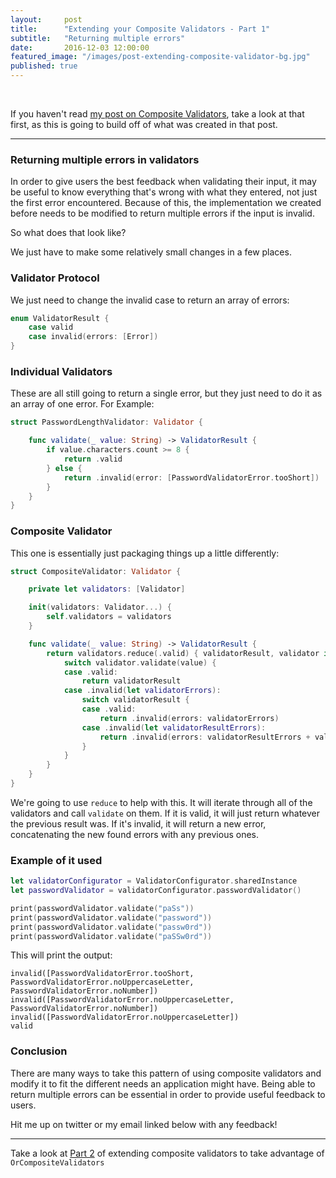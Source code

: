 ```yaml
---
layout:     post
title:      "Extending your Composite Validators - Part 1"
subtitle:   "Returning multiple errors"
date:       2016-12-03 12:00:00
featured_image: "/images/post-extending-composite-validator-bg.jpg"
published: true
---
```


<p class="post-padding">&nbsp;</p>

If you haven't read [my post on Composite Validators](/blog/composite-validators/), take a look at that first, as this is going to build off of what was created in that post.

---

### Returning multiple errors in validators

In order to give users the best feedback when validating their input, it may be useful to know everything that's wrong with what they entered, not just the first error encountered. Because of this, the implementation we created before needs to be modified to return multiple errors if the input is invalid.

So what does that look like?

We just have to make some relatively small changes in a few places.

### Validator Protocol

We just need to change the invalid case to return an array of errors:
```swift
enum ValidatorResult {
    case valid
    case invalid(errors: [Error])
}
```

### Individual Validators

These are all still going to return a single error, but they just need to do it as an array of one error. For Example:
```swift
struct PasswordLengthValidator: Validator {

    func validate(_ value: String) -> ValidatorResult {
        if value.characters.count >= 8 {
            return .valid
        } else {
            return .invalid(error: [PasswordValidatorError.tooShort])
        }
    }
}
```

### Composite Validator

This one is essentially just packaging things up a little differently:
```swift
struct CompositeValidator: Validator {

    private let validators: [Validator]

    init(validators: Validator...) {
        self.validators = validators
    }

    func validate(_ value: String) -> ValidatorResult {
        return validators.reduce(.valid) { validatorResult, validator in
            switch validator.validate(value) {
            case .valid:
                return validatorResult
            case .invalid(let validatorErrors):
                switch validatorResult {
                case .valid:
                    return .invalid(errors: validatorErrors)
                case .invalid(let validatorResultErrors):
                    return .invalid(errors: validatorResultErrors + validatorErrors)
                }
            }
        }
    }
}
```

We're going to use `reduce` to help with this. It will iterate through all of the validators and call `validate` on them. If it is valid, it will just return whatever the previous result was. If it's invalid, it will return a new error, concatenating the new found errors with any previous ones.

### Example of it used

```swift
let validatorConfigurator = ValidatorConfigurator.sharedInstance
let passwordValidator = validatorConfigurator.passwordValidator()

print(passwordValidator.validate("paSs"))
print(passwordValidator.validate("password"))
print(passwordValidator.validate("passw0rd"))
print(passwordValidator.validate("paSSw0rd"))
```

This will print the output:
```
invalid([PasswordValidatorError.tooShort, PasswordValidatorError.noUppercaseLetter, PasswordValidatorError.noNumber])
invalid([PasswordValidatorError.noUppercaseLetter, PasswordValidatorError.noNumber])
invalid([PasswordValidatorError.noUppercaseLetter])
valid
```

### Conclusion

There are many ways to take this pattern of using composite validators and modify it to fit the different needs an application might have. Being able to return multiple errors can be essential in order to provide useful feedback to users.

Hit me up on twitter or my email linked below with any feedback!

---

Take a look at [Part 2](/blog/composite-validators-extended-part-2) of extending composite validators to take advantage of `OrCompositeValidators`

